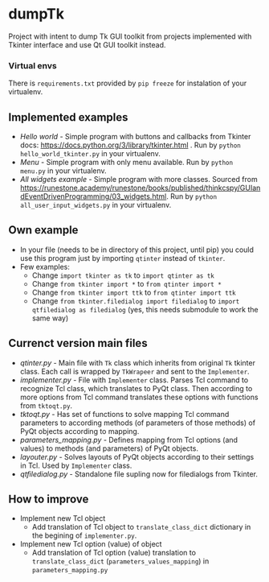 # dumpTk
Project with intent to dump Tk GUI toolkit from projects implemented with Tkinter interface and use Qt GUI toolkit instead.

### Virtual envs
There is `requirements.txt` provided by `pip freeze` for instalation of your virtualenv.

## Implemented examples
- *Hello world* - Simple program with buttons and callbacks from Tkinter docs: https://docs.python.org/3/library/tkinter.html . Run by `python hello_world_tkinter.py` in your virtualenv.
- *Menu* - Simple program with only menu available. Run by `python menu.py` in your virtualenv.
- *All widgets example* - Simple program with more classes. Sourced from https://runestone.academy/runestone/books/published/thinkcspy/GUIandEventDrivenProgramming/03_widgets.html. Run by `python all_user_input_widgets.py` in your virtualenv.

## Own example
- In your file (needs to be in directory of this project, until pip) you could use this program just by importing `qtinter` instead of `tkinter`.
- Few examples:
  - Change `import tkinter as tk` to `import qtinter as tk`
  - Change `from tkinter import *` to `from qtinter import *`
  - Change `from tkinter import ttk` to `from qtinter import ttk`
  - Change `from tkinter.filedialog import filedialog` to `import qtfiledialog as filedialog` (yes, this needs submodule to work the same way)

## Currenct version main files
- *qtinter.py* - Main file with `Tk` class which inherits from original `Tk` tkinter class. Each call is wrapped by `TkWrapeer` and sent to the `Implementer`.
- *implementer.py* - File with `Implementer` class. Parses Tcl command to recognize Tcl class, which translates to PyQt class. Then according to more options from Tcl command translates these options with functions from `tktoqt.py`.
- *tktoqt.py* - Has set of functions to solve mapping Tcl command parameters to according methods (of parameters of those methods) of PyQt objects according to mapping.
- *parameters_mapping.py* - Defines mapping from Tcl options (and values) to methods (and parameters) of PyQt objects.
- *layouter.py* - Solves layouts of PyQt objects according to their settings in Tcl. Used by `Implementer` class.
- *qtfiledialog.py* - Standalone file supling now for filedialogs from Tkinter.

## How to improve
- Implement new Tcl object
  - Add translation of Tcl object to `translate_class_dict` dictionary in the begining of `implementer.py`.
- Implement new Tcl option (value) of object
  - Add translation of Tcl option (value) translation to `translate_class_dict` (`parameters_values_mapping`) in `parameters_mapping.py`

